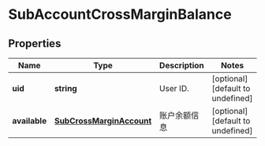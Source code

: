 # SubAccountCrossMarginBalance

## Properties

Name | Type | Description | Notes
------------ | ------------- | ------------- | -------------
**uid** | **string** | User ID. | [optional] [default to undefined]
**available** | [**SubCrossMarginAccount**](.md) | 账户余额信息 | [optional] [default to undefined]

